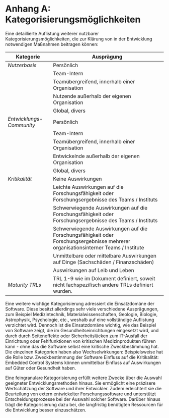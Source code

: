 # Anhang A: Kategorisierungsmöglichkeiten 

Eine detaillierte Auflistung weiterer nutzbarer Kategorisierungsmöglichkeiten, die zur Klärung von in der Entwicklung notwendigen Maßnahmen beitragen können:

| Kategorie   | Ausprägung |
|-------------|------------|
| *Nutzerbasis* | Persönlich |
|             | Team-Intern|
|             | Teamübergreifend, innerhalb einer Organisation |
|             | Nutzende außerhalb der eigenen Organisation    |
|             | Global, divers |
| *Entwicklungs-Community* | Persönlich |
|                      | Team-Intern|
|                      | Teamübergreifend, innerhalb einer Organisation |
|                      | Entwickelnde außerhalb der eigenen Organisation |
|                      | Global, divers |
| *Kritikalität* | Keine Auswirkungen |
|                | Leichte Auswirkungen auf die Forschungsfähigkeit oder Forschungsergebnisse  des Teams / Instituts |
|                | Schwerwiegende Auswirkungen auf die Forschungsfähigkeit oder Forschungsergebnisse des Teams / Instituts |
|                | Schwerwiegende Auswirkungen auf die Forschungsfähigkeit oder Forschungsergebnisse mehrerer organisationsinterner Teams / Institute |
|                | Unmittelbare oder mittelbare Auswirkungen auf Dinge (Sachschäden / Finanzschäden) |
|                | Auswirkungen auf Leib und Leben |
| *Maturity TRLs*     | TRL 1-9 wie im Dokument definiert, soweit nicht fachspezifisch andere TRLs definiert wurden. |

Eine weitere wichtige Kategorisierung adressiert die Einsatzdomäne der Software. Diese besitzt allerdings sehr viele verschiedene Ausprägungen, zum Beispiel Medizintechnik, Materialwissenschaften, Geologie, Biologie, 
Astrophysik, Psychologie, etc., weshalb auf eine vollständige Auflistung verzichtet wird. Dennoch ist die Einsatzdomäne wichtig, wie das Beispiel von Software zeigt, die im Gesundheitseinrichtungen eingesetzt wird, 
und durch durch Seiteneffekte oder Sicherheitslücken zum IT-Ausfall der Einrichtung oder Fehlfunktionen von kritischen Medizinprodukten führen kann - ohne das die Software selbst eine kritische Zweckbestimmung hat. 
Die einzelnen Kategorien haben also Wechselwirkungen: Beispielsweise hat die Rolle bzw. Zweckbestimmung der Software Einfluss auf die Kritikalität: Embedded Control Systems können unmittelbar Einfluss auf Auswirkungen 
auf Güter oder Gesundheit haben.

Eine feingranulare Kategorisierung erfüllt weitere Zwecke über die Auswahl geeigneter Entwicklungsmethoden hinaus. Sie ermöglicht eine präzisere Wertschätzung der Software und ihrer Entwickler. Zudem erleichtert sie 
die Beurteilung von extern entwickelter Forschungssoftware und unterstützt Entscheidungsprozesse bei der Auswahl solcher Software. Darüber hinaus trägt die Kategorisierung dazu bei, die langfristig benötigten 
Ressourcen für die Entwicklung besser einzuschätzen.
